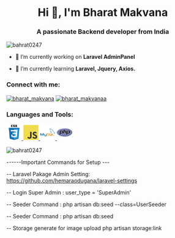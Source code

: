 <h1 align="center">Hi 👋, I'm Bharat Makvana</h1>
<h3 align="center">A passionate Backend developer from India</h3>

<p align="left"> <img src="https://komarev.com/ghpvc/?username=bahrat0247&label=Profile%20views&color=0e75b6&style=flat" alt="bahrat0247" /> </p>

- 🔭 I’m currently working on **Laravel AdminPanel**

- 🌱 I’m currently learning **Laravel, Jquery, Axios.**

<h3 align="left">Connect with me:</h3>
<p align="left">
<a href="https://linkedin.com/in/bharat_makvana" target="blank"><img align="center" src="https://raw.githubusercontent.com/rahuldkjain/github-profile-readme-generator/master/src/images/icons/Social/linked-in-alt.svg" alt="bharat_makvana" height="30" width="40" /></a>
<a href="https://instagram.com/bharat_makvanaa" target="blank"><img align="center" src="https://raw.githubusercontent.com/rahuldkjain/github-profile-readme-generator/master/src/images/icons/Social/instagram.svg" alt="bharat_makvanaa" height="30" width="40" /></a>
</p>

<h3 align="left">Languages and Tools:</h3>
<p align="left"> <a href="https://www.w3schools.com/css/" target="_blank" rel="noreferrer"> <img src="https://raw.githubusercontent.com/devicons/devicon/master/icons/css3/css3-original-wordmark.svg" alt="css3" width="40" height="40"/> </a> <a href="https://developer.mozilla.org/en-US/docs/Web/JavaScript" target="_blank" rel="noreferrer"> <img src="https://raw.githubusercontent.com/devicons/devicon/master/icons/javascript/javascript-original.svg" alt="javascript" width="40" height="40"/> </a> <a href="https://www.mysql.com/" target="_blank" rel="noreferrer"> <img src="https://raw.githubusercontent.com/devicons/devicon/master/icons/mysql/mysql-original-wordmark.svg" alt="mysql" width="40" height="40"/> </a> <a href="https://www.php.net" target="_blank" rel="noreferrer"> <img src="https://raw.githubusercontent.com/devicons/devicon/master/icons/php/php-original.svg" alt="php" width="40" height="40"/> </a> </p>

<p><img align="center" src="https://github-readme-stats.vercel.app/api/top-langs?username=bahrat0247&show_icons=true&locale=en&layout=compact" alt="bahrat0247" /></p>

------Important Commands for Setup ---

-- Laravel Pakage Admin Setting:
   https://github.com/hemaraodugana/laravel-settings

-- Login Super Admin :
   user_type = 'SuperAdmin'
    
-- Seeder Command :
   php artisan db:seed --class=UserSeeder

-- Seeder Command :
   php artisan db:seed

-- Storage generate for image upload 
   php artisan storage:link


